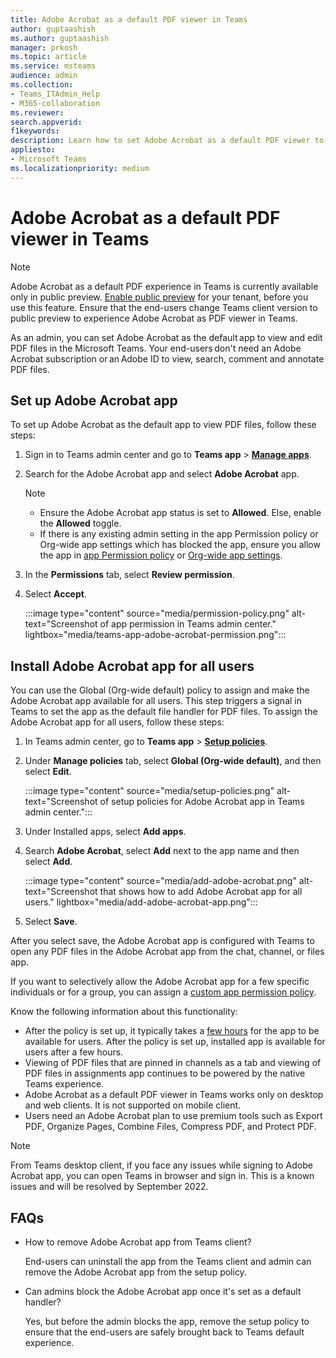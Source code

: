 ```yaml
---
title: Adobe Acrobat as a default PDF viewer in Teams
author: guptaashish
ms.author: guptaashish
manager: prkosh
ms.topic: article
ms.service: msteams
audience: admin
ms.collection: 
- Teams_ITAdmin_Help
- M365-collaboration
ms.reviewer: 
search.appverid: 
f1keywords: 
description: Learn how to set Adobe Acrobat as a default PDF viewer to view and edit PDF files in Microsoft Teams.
appliesto: 
- Microsoft Teams
ms.localizationpriority: medium
---
```


# Adobe Acrobat as a default PDF viewer in Teams

> [!NOTE]
> Adobe Acrobat as a default PDF experience in Teams is currently available only in public preview. [Enable public preview](public-preview-doc-updates.md#enable-public-preview) for your tenant, before you use this feature. Ensure that the end-users change Teams client version to public preview to experience Adobe Acrobat as PDF viewer in Teams.

As an admin, you can set Adobe Acrobat as the default app to view and edit PDF files in the Microsoft Teams. Your end-users don't need an Adobe Acrobat subscription or an Adobe ID to view, search, comment and annotate PDF files.

## Set up Adobe Acrobat app

To set up Adobe Acrobat as the default app to view PDF files, follow these steps:

1. Sign in to Teams admin center and go to **Teams app** > **[Manage apps](https://admin.teams.microsoft.com/policies/manage-apps)**.

1. Search for the Adobe Acrobat app and select **Adobe Acrobat** app.

   > [!NOTE]
   >
   > * Ensure the Adobe Acrobat app status is set to **Allowed**. Else, enable the **Allowed** toggle.
   > * If there is any existing admin setting in the app Permission policy or Org-wide app settings which has blocked the app, ensure you allow the app in [app Permission policy](teams-app-permission-policies.md) or [Org-wide app settings](teams-app-permission-policies.md).

1. In the **Permissions** tab, select **Review permission**.

1. Select **Accept**.

   :::image type="content" source="media/permission-policy.png" alt-text="Screenshot of app permission in Teams admin center." lightbox="media/teams-app-adobe-acrobat-permission.png":::

## Install Adobe Acrobat app for all users

You can use the Global (Org-wide default) policy to assign and make the Adobe Acrobat app available for all users. This step triggers a signal in Teams to set the app as the default file handler for PDF files. To assign the Adobe Acrobat app for all users, follow these steps:

1. In Teams admin center, go to **Teams app** > [**Setup policies**](https://admin.teams.microsoft.com/policies/app-setup).

1. Under **Manage policies** tab, select **Global (Org-wide default)**, and then select **Edit**.

   :::image type="content" source="media/setup-policies.png" alt-text="Screenshot of setup policies for Adobe Acrobat app in Teams admin center.":::

1. Under Installed apps, select **Add apps**.

1. Search **Adobe Acrobat**, select **Add** next to the app name and then select **Add**.

   :::image type="content" source="media/add-adobe-acrobat.png" alt-text="Screenshot that shows how to add Adobe Acrobat app for all users." lightbox="media/add-adobe-acrobat-app.png":::

1. Select **Save**.

After you select save, the Adobe Acrobat app is configured with Teams to open any PDF files in the Adobe Acrobat app from the chat, channel, or files app.

If you want to selectively allow the Adobe Acrobat app for a few specific individuals or for a group, you can assign a [custom app permission policy](teams-app-permission-policies.md).

Know the following information about this functionality:

* After the policy is set up, it typically takes a [few hours](teams-app-setup-policies.md) for the app to be available for users.
After the policy is set up, installed app is available for users after a few hours.
* Viewing of PDF files that are pinned in channels as a tab and viewing of PDF files in assignments app continues to be powered by the native Teams experience.
* Adobe Acrobat as a default PDF viewer in Teams works only on desktop and web clients. It is not supported on mobile client.
* Users need an Adobe Acrobat plan to use premium tools such as Export PDF, Organize Pages, Combine Files, Compress PDF, and Protect PDF.

> [!NOTE]
> From Teams desktop client, if you face any issues while signing to Adobe Acrobat app, you can open Teams in browser and sign in. This is a known issues and will be resolved by September 2022.

## FAQs

* How to remove Adobe Acrobat app from Teams client?
  
  End-users can uninstall the app from the Teams client and admin can remove the Adobe Acrobat app from the setup policy.

* Can admins block the Adobe Acrobat app once it's set as a default handler?
  
  Yes, but before the admin blocks the app, remove the setup policy to ensure that the end-users are safely brought back to Teams default experience.
